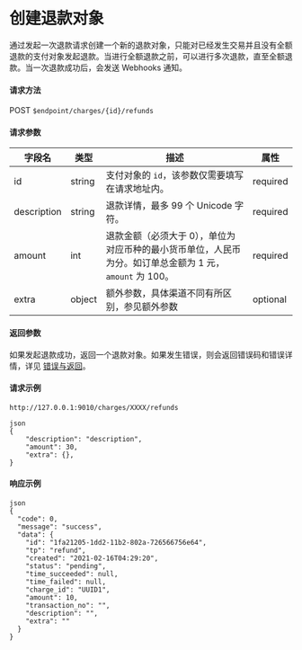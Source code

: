 # 创建退款对象

通过发起一次退款请求创建一个新的退款对象，只能对已经发生交易并且没有全额退款的支付对象发起退款。当进行全额退款之前，可以进行多次退款，直至全额退款。当一次退款成功后，会发送 Webhooks 通知。

#### 请求方法

POST `$endpoint/charges/{id}/refunds`

#### 请求参数

| 字段名         | 类型        | 描述                                                         | 属性          |
| -------------- | ----------- | ------------------------------------------------------------ | ------------- |
| id         | string      | 支付对象的 `id`，该参数仅需要填写在请求地址内。        | required      |
| description | string      | 退款详情，最多 99 个 Unicode 字符。 | required      |
| amount         | int         | 退款金额（必须大于 0），单位为对应币种的最小货币单位，人民币为分。如订单总金额为 1 元，`amount` 为 100。 | required|
| extra           | object      | 额外参数，具体渠道不同有所区别，参见额外参数                 | optional      |

#### 返回参数

如果发起退款成功，返回一个退款对象。如果发生错误，则会返回错误码和错误详情，详见 [错误与返回]()。

#### 请求示例

```
http://127.0.0.1:9010/charges/XXXX/refunds
```
```
json
{
    "description": "description", 
    "amount": 30,
    "extra": {},
}
```

#### 响应示例

```
json
{
  "code": 0,
  "message": "success",
  "data": {
    "id": "1fa21205-1dd2-11b2-802a-726566756e64",
    "tp": "refund",
    "created": "2021-02-16T04:29:20",
    "status": "pending",
    "time_succeeded": null,
    "time_failed": null,
    "charge_id": "UUID1",
    "amount": 10,
    "transaction_no": "",
    "description": "",
    "extra": ""
  }
}
```
